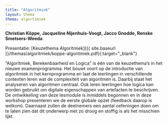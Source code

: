 ```yaml
---
title: "Algoritmiek"
layout: thema
thema: algortimiek
---
```


**Christian Köppe, Jacqueline Nijenhuis-Voogt, Jacco Gnodde, Renske Smetsers-Weeda**

Presentatie: [Keuzethema Algoritmiek]({{ site.baseurl }}/themas/algoritmiek/koppe-algoritmiek.pdf){:target="_blank"}

“Algoritmiek, Berekenbaarheid en Logica” is één van de keuzethema’s in het nieuwe examenprogramma.
Het bouwt voort op de introductie van algoritmiek in het kernprogramma en laat de leerlingen in verschillende contexten leren wat de complexiteit van algoritmen is.
Daarbij staat het analyseren van algoritmen centraal.
Ook leren leerlingen hoe logica kan worden gebruikt om digitale eigenschappen van artefacten te beschrijven.
De ontwikkeling van deze lesmodule is inmiddels begonnen en in deze workshop presenteren we de eerste globale opzet (feedback daarop is welkom).
Daarnaast zullen de deelnemers een aantal oefeningen doen om te laten zien dat dit onderwerp niet zo droog en stoffig is als het misschien lijkt.
